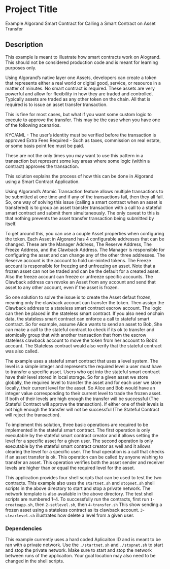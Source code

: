 # Project Title

Example Algorand Smart Contract for Calling a Smart Contract on Asset Transfer

## Description
This example is meant to illustrate how smart contracts work on Alogrand. This should not be considered production code and is meant for learning purposes only.

Using Algorand’s native layer one Assets, developers can create a token that represents either a real world or digital good, service, or resource in a matter of minutes. No smart contract is required. These assets are very powerful and allow for flexibility in how they are traded and controlled. Typically assets are traded as any other token on the chain. All that is required is to issue an asset transfer transaction.

This is fine for most cases, but what if you want some custom logic to execute to approve the transfer. This may be the case when you have one of the following scenarios.

KYC/AML - The user’s identity must be verified before the transaction is approved
Extra Fees Required - Such as taxes, commission on real estate, or some basis point fee must be paid.

These are not the only times you may want to use this pattern in a transaction but represent some key areas where some logic (within a contract) approves the transaction.

This solution explains the process of how this can be done in Algorand using a Smart Contract Application.

Using Algorand’s Atomic Transaction feature allows multiple transactions to be submitted at one time and if any of the transactions fail, then they all fail. So, one way of solving this issue (calling a smart contract when an asset is transfered) is to group an asset transfer transaction with a call to a stateful smart contract and submit them simultaneously. The only caveat to this is that nothing prevents the asset transfer transaction being submitted by itself. 

To get around this, you can use a couple Asset properties when configuring the token. Each Asset in Algorand has 4 configurable addresses that can be changed. These are the Manager Address, The Reserve Address, The Freeze Address, and the Clawback Address.  The Manager is responsible for configuring the asset and can change any of the other three addresses. The Reserve account is the account to hold un-minted tokens. The Freeze account is responsible for freezing and unfreezing an asset. Note that a frozen asset can not be traded and can be the default for a created asset. Also the freeze account can freeze or unfreeze specific accounts. The Clawback address can revoke an Asset from any account and send that asset to any other account, even if the asset is frozen. 

So one solution to solve the issue is to create the Asset defaut frozen, meaning only the clawback account can transfer the token. Then assign the Clawback address to a stateless smart contract escrow account. The logic can then be placed in the stateless smart contract. If you also need onchain data, the stateless smart contract can enforce a call to stateful smart contract. So for example, assume Alice wants to send an asset to Bob, She can make a call to the stateful contract to check if its ok to transfer and atomically group that with another transaction that from the escrow stateless clawback account to move the token from her account to Bob’s account. The Stateless contract would also verify that the stateful contract was also called.

The example uses a stateful smart contract that uses a level system. The level is a simple integer and represents the required level a user must have to transfer a specific asset.  Users who opt into the stateful smart contract have their level stored in local storage. So for a given asset we store globally, the required level to transfer the asset and for each user we store locally, their current level for the asset.  So Alice and Bob would have an integer value corresponding to their current level to trade the frozen asset. If both of their levels are high enough the transfer will be successful (The Stateful Contract will approve the transaction). If either one of their levels is not high enough the transfer will not be successful (The Stateful Contract will reject the transaction).

To implement this solution, three basic operations are required to be implemented in the stateful smart contract. The first operation is only executable by the stateful smart contract creator and it allows setting the level for a specific asset for a given user. The second operation is only executable by the stateful smart contract creator as well and it allows clearing the level for a specific user. The final operation is a call that checks if an asset transfer is ok. This operation can be called by anyone wishing to transfer an asset. This operation verifies both the asset sender and receiver levels are higher than or equal the required level for the asset.

This application provides four shell scripts that can be used to test the two contracts. This example also uses the `startnet.sh` and `stopnet.sh` shell scripts in the above directory to start and stop a private network. The network template is also available in the above directory. The test shell scripts are numbered 1-4. To successfully run the contracts, first run `1-createapp.sh`, then `2-setlevel.sh`, then `4-transfer.sh` This show sending a frozen asset using a stateless contract as its clawback account. `3-clearlevel.sh` illustrates how delete a level from a given user.


### Dependencies
This example currently uses a hard coded Aplicaiton ID and is meant to be ran with a private network. Use the `./startnet.sh` and `./stopnet.sh` to start and stop the private network. Make sure to start and stop the network between runs of the applicaiton. Your goal location may also need to be changed in the shell scripts.
